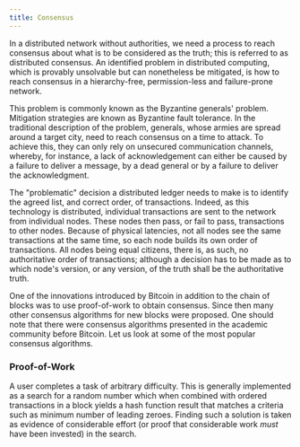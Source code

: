 ```yaml
---
title: Consensus
---
```


In a distributed network without authorities, we need a process to reach consensus about what is to be considered as the truth; this is referred to as distributed consensus. An identified problem in distributed computing, which is provably unsolvable but can nonetheless be mitigated, is how to reach consensus in a hierarchy-free, permission-less and failure-prone network.

This problem is commonly known as the Byzantine generals' problem. Mitigation strategies are known as Byzantine fault tolerance. In the traditional description of the problem, generals, whose armies are spread around a target city, need to reach consensus on a time to attack. To achieve this, they can only rely on unsecured communication channels, whereby, for instance, a lack of acknowledgement can either be caused by a failure to deliver a message, by a dead general or by a failure to deliver the acknowledgment.

The "problematic" decision a distributed ledger needs to make is to identify the agreed list, and correct order, of transactions. Indeed, as this technology is distributed, individual transactions are sent to the network from individual nodes. These nodes then pass, or fail to pass, transactions to other nodes. Because of physical latencies, not all nodes see the same transactions at the same time, so each node builds its own order of transactions. All nodes being equal citizens, there is, as such, no authoritative order of transactions; although a decision has to be made as to which node's version, or any version, of the truth shall be the authoritative truth.

One of the innovations introduced by Bitcoin in addition to the chain of blocks was to use proof-of-work to obtain consensus. Since then many other consensus algorithms for new blocks were proposed. One should note that there were consensus algorithms presented in the academic community before Bitcoin. Let us look at some of the most popular consensus algorithms.

### Proof-of-Work

<!-- ![](images/pow.png) -->

A user completes a task of arbitrary difficulty. This is generally implemented as a search for a random number which when combined with ordered transactions in a block yields a hash function result that matches a criteria such as minimum number of leading zeroes. Finding such a solution is taken as evidence of considerable effort (or proof that considerable work *must* have been invested) in the search.

<!-- Proof of Work https://www.youtube.com/watch?v=iCYj6BfxxJE -->
